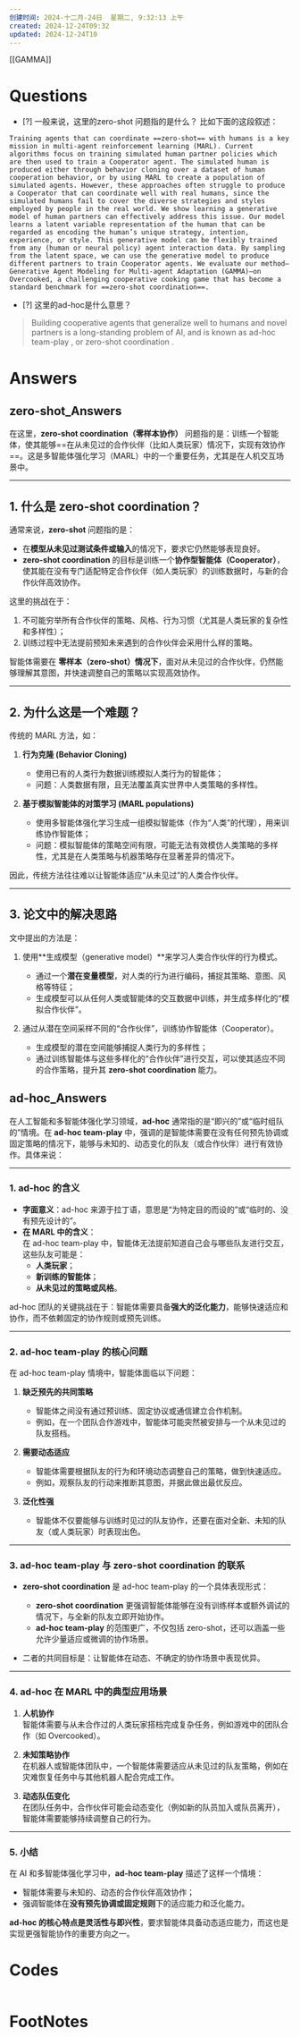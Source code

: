 ```yaml
---
创建时间: 2024-十二月-24日  星期二, 9:32:13 上午
created: 2024-12-24T09:32
updated: 2024-12-24T10
---
```

[[GAMMA]]

# Questions
 - [?]  一般来说，这里的zero-shot 问题指的是什么？
比如下面的这段叙述：
```ad-abstract
Training agents that can coordinate ==zero-shot== with humans is a key mission in multi-agent reinforcement learning (MARL). Current algorithms focus on training simulated human partner policies which are then used to train a Cooperator agent. The simulated human is produced either through behavior cloning over a dataset of human cooperation behavior, or by using MARL to create a population of simulated agents. However, these approaches often struggle to produce a Cooperator that can coordinate well with real humans, since the simulated humans fail to cover the diverse strategies and styles employed by people in the real world. We show learning a generative model of human partners can effectively address this issue. Our model learns a latent variable representation of the human that can be regarded as encoding the human’s unique strategy, intention, experience, or style. This generative model can be flexibly trained from any (human or neural policy) agent interaction data. By sampling from the latent space, we can use the generative model to produce different partners to train Cooperator agents. We evaluate our method—Generative Agent Modeling for Multi-agent Adaptation (GAMMA)—on Overcooked, a challenging cooperative cooking game that has become a standard benchmark for ==zero-shot coordination==.
```


- [?] 这里的ad-hoc是什么意思？

>Building cooperative agents that generalize well to humans and novel partners is a long-standing problem of AI, and is known as ad-hoc team-play , or zero-shot coordination .
# Answers

## zero-shot_Answers
在这里，**zero-shot coordination（零样本协作）** 问题指的是：训练一个智能体，使其能够==在从未见过的合作伙伴（比如人类玩家）情况下，实现有效协作==。这是多智能体强化学习（MARL）中的一个重要任务，尤其是在人机交互场景中。

---

## 1. 什么是 **zero-shot coordination**？

通常来说，**zero-shot** 问题指的是：
- 在**模型从未见过测试条件或输入**的情况下，要求它仍然能够表现良好。
- **zero-shot coordination** 的目标是训练一个**协作型智能体（Cooperator）**，使其能在没有专门适配特定合作伙伴（如人类玩家）的训练数据时，与新的合作伙伴高效协作。

这里的挑战在于：  
1. 不可能穷举所有合作伙伴的策略、风格、行为习惯（尤其是人类玩家的复杂性和多样性）；  
2. 训练过程中无法提前预知未来遇到的合作伙伴会采用什么样的策略。

智能体需要在 **零样本（zero-shot）情况下**，面对从未见过的合作伙伴，仍然能够理解其意图，并快速调整自己的策略以实现高效协作。

---

## 2. 为什么这是一个难题？

传统的 MARL 方法，如：
1. **行为克隆 (Behavior Cloning)**  
   - 使用已有的人类行为数据训练模拟人类行为的智能体；  
   - 问题：人类数据有限，且无法覆盖真实世界中人类策略的多样性。  

2. **基于模拟智能体的对策学习 (MARL populations)**  
   - 使用多智能体强化学习生成一组模拟智能体（作为“人类”的代理），用来训练协作智能体；  
   - 问题：模拟智能体的策略空间有限，可能无法有效模仿人类策略的多样性，尤其是在人类策略与机器策略存在显著差异的情况下。

因此，传统方法往往难以让智能体适应“从未见过”的人类合作伙伴。

---

## 3. 论文中的解决思路

文中提出的方法是：
1. 使用**生成模型（generative model）**来学习人类合作伙伴的行为模式。  
   - 通过一个**潜在变量模型**，对人类的行为进行编码，捕捉其策略、意图、风格等特征；  
   - 生成模型可以从任何人类或智能体的交互数据中训练，并生成多样化的“模拟合作伙伴”。

2. 通过从潜在空间采样不同的“合作伙伴”，训练协作智能体（Cooperator）。  
   - 生成模型的潜在空间能够捕捉人类行为的多样性；  
   - 通过训练智能体与这些多样化的“合作伙伴”进行交互，可以使其适应不同的合作策略，提升其 **zero-shot coordination** 能力。

## ad-hoc_Answers
在人工智能和多智能体强化学习领域，**ad-hoc** 通常指的是“即兴的”或“临时组队的”情境。在 **ad-hoc team-play** 中，强调的是智能体需要在没有任何预先协调或固定策略的情况下，能够与未知的、动态变化的队友（或合作伙伴）进行有效协作。具体来说：

---

### 1. **ad-hoc 的含义**
- **字面意义**：ad-hoc 来源于拉丁语，意思是“为特定目的而设的”或“临时的、没有预先设计的”。
- **在 MARL 中的含义**：  
  在 ad-hoc team-play 中，智能体无法提前知道自己会与哪些队友进行交互，这些队友可能是：
  - **人类玩家**；
  - **新训练的智能体**；
  - **从未见过的策略或风格**。

ad-hoc 团队的关键挑战在于：智能体需要具备**强大的泛化能力**，能够快速适应和协作，而不依赖固定的协作规则或预先训练。

---

### 2. **ad-hoc team-play 的核心问题**
在 ad-hoc team-play 情境中，智能体面临以下问题：
1. **缺乏预先的共同策略**  
   - 智能体之间没有通过预训练、固定协议或通信建立合作机制。  
   - 例如，在一个团队合作游戏中，智能体可能突然被安排与一个从未见过的队友搭档。

2. **需要动态适应**  
   - 智能体需要根据队友的行为和环境动态调整自己的策略，做到快速适应。
   - 例如，观察队友的行动来推断其意图，并据此做出最优反应。

3. **泛化性强**  
   - 智能体不仅要能够与训练时见过的队友协作，还要在面对全新、未知的队友（或人类玩家）时表现出色。

---

### 3. **ad-hoc team-play 与 zero-shot coordination 的联系**
- **zero-shot coordination** 是 ad-hoc team-play 的一个具体表现形式：
  - **zero-shot coordination** 更强调智能体能够在没有训练样本或额外调试的情况下，与全新的队友立即开始协作。
  - **ad-hoc team-play** 的范围更广，不仅包括 zero-shot，还可以涵盖一些允许少量适应或微调的协作场景。

- 二者的共同目标是：让智能体在动态、不确定的协作场景中表现优异。

---

### 4. **ad-hoc 在 MARL 中的典型应用场景**
1. **人机协作**  
   智能体需要与从未合作过的人类玩家搭档完成复杂任务，例如游戏中的团队合作（如 Overcooked）。
   
2. **未知策略协作**  
   在机器人或智能体团队中，一个智能体需要适应从未见过的队友策略，例如在灾难恢复任务中与其他机器人配合完成工作。

3. **动态队伍变化**  
   在团队任务中，合作伙伴可能会动态变化（例如新的队员加入或队员离开），智能体需要能够持续调整自己的行为。

---

### 5. **小结**
在 AI 和多智能体强化学习中，**ad-hoc team-play** 描述了这样一个情境：
- 智能体需要与未知的、动态的合作伙伴高效协作；
- 强调智能体在**没有预先协调或固定规则**下的适应能力和泛化能力。

**ad-hoc 的核心特点是灵活性与即兴性**，要求智能体具备动态适应能力，而这也是实现更强智能协作的重要方向之一。

# Codes

```python

```


# FootNotes
